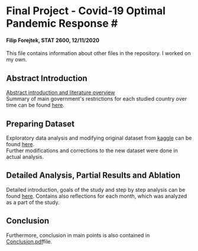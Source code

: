 # Final Project - Covid-19 Optimal Pandemic Response # <br>
#### Filip Forejtek, STAT 2600, 12/11/2020 ####
This file contains information about other files in the repository.
I worked on my own.
## Abstract Introduction ##
[Abstract introduction and literature overview](Introduction.pdf)<br>
Summary of main government's restrictions for each studied country over time can be found [here](Covid-19_Government_restrictions.pdf).
## Preparing Dataset ##
Exploratory data analysis and modifying original dataset from [kaggle](https://www.kaggle.com/sudalairajkumar/novel-corona-virus-2019-dataset)
can be found [here](Modifying_dataset.ipynb).<br>
Further modifications and corrections to the new dataset were done in actual analysis.
## Detailed Analysis, Partial Results and Ablation ##
Detailed introduction, goals of the study and step by step analysis can be found [here](Analysis,ipynb).
Contains also reflections for each month, which was analyzed as a part of the study.
## Conclusion ##
Furthermore, conclusion in main points is also contained in [Conclusion.pdf](Conclusion.pdf)file.
